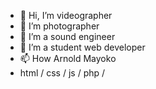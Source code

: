 - 👋 Hi, I’m videographer
- 👀 I’m photographer
- 🌱 I’m a sound engineer
- 💞️ I’m a student web developer
- 📫 How Arnold Mayoko
- html / css / js / php / 

<!---
arnoldMayoko/arnoldMayoko is a ✨ special ✨ repository because its `README.md` (this file) appears on your GitHub profile.
You can click the Preview link to take a look at your changes.
--->
